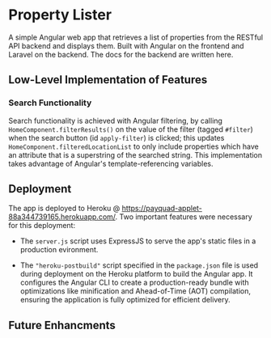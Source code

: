 # Property Lister #

A simple Angular web app that retrieves a list of properties from the RESTful API backend and displays them. Built with Angular on the frontend and Laravel on the backend. The docs for the backend are written here.

## Low-Level Implementation of Features ##

### Search Functionality ###

Search functionality is achieved with Angular filtering, by calling ```HomeComponent.filterResults()``` on the value of the filter (tagged ```#filter```) when the search button (id ```apply-filter```) is clicked; this updates
```HomeComponent.filteredLocationList``` to only include properties which have an attribute that is a superstring of the searched string. This implementation takes advantage of Angular's template-referencing variables.

## Deployment ##

The app is deployed to Heroku @ https://payquad-applet-88a344739165.herokuapp.com/. Two important features were necessary for this deployment:

- The `server.js` script uses ExpressJS to serve the app's static files in a production evironment.

- The  `"heroku-postbuild"` script specified in the `package.json` file is used during deployment on the Heroku platform to build the Angular app. It configures the Angular CLI to create a production-ready bundle with optimizations like minification and Ahead-of-Time (AOT) compilation, ensuring the application is fully optimized for efficient delivery.
  

## Future Enhancments ##

